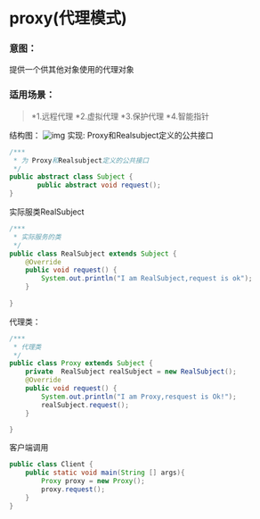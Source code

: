 # proxy(代理模式)
### 意图：
提供一个供其他对象使用的代理对象
### 适用场景：
> *1.远程代理
> *2.虚拟代理
> *3.保护代理
> *4.智能指针

结构图：
![img](http://7xawio.com1.z0.glb.clouddn.com/design_pattern_proxy.png)
实现:
Proxy和Realsubject定义的公共接口
```java
/***
 * 为 Proxy和Realsubject定义的公共接口
 */
public abstract class Subject {
       public abstract void request();
}
```
实际服类RealSubject
```java
/***
 * 实际服务的类
 */
public class RealSubject extends Subject {
	@Override
	public void request() {
		System.out.println("I am RealSubject,request is ok");
	}
	
}
```
代理类：
```java
/***
 * 代理类
 */
public class Proxy extends Subject {
    private  RealSubject realSubject = new RealSubject();
	@Override
	public void request() {
		System.out.println("I am Proxy,resquest is Ok!");
		realSubject.request();
	}

}
```
客户端调用
```java
public class Client {
	public static void main(String [] args){
		Proxy proxy = new Proxy();
		proxy.request();
	}
}
```





